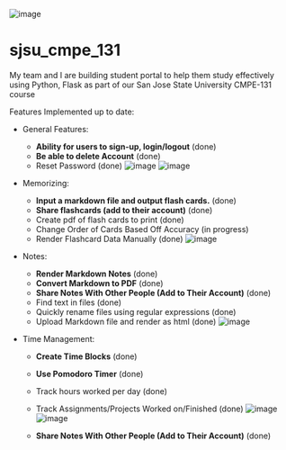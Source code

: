 ![image](https://user-images.githubusercontent.com/22685770/145909479-8d94be6a-9f85-4d41-befc-5fe0339606e2.png)


# sjsu_cmpe_131
My team and I are building student portal to help them study effectively using Python, Flask as part of our San Jose State University CMPE-131 course

Features Implemented up to date:

- General Features:
  * **Ability for users to sign-up, login/logout** (done)
  * **Be able to delete Account** (done)
  * Reset Password (done)
![image](https://user-images.githubusercontent.com/22685770/145910019-bf2c9268-d11a-4f91-86d6-52ef50db9fa2.png)
![image](https://user-images.githubusercontent.com/22685770/145910446-03313d63-fbf9-404a-b1e9-24d295988043.png)

- Memorizing:
  * **Input a markdown file and output flash cards.** (done)
  * **Share flashcards (add to their account)** (done)
  * Create pdf of flash cards to print (done)
  * Change Order of Cards Based Off Accuracy  (in progress)
  * Render Flashcard Data Manually (done)
![image](https://user-images.githubusercontent.com/22685770/145910093-912b6646-35b0-492d-94a3-cfcbe901fd0d.png)
- Notes:
  * **Render Markdown Notes** (done)
  * **Convert Markdown to PDF** (done)
  * **Share Notes With Other People (Add to Their Account)** (done)
  * Find text in files (done)
  * Quickly rename files using regular expressions (done)
  * Upload Markdown file and render as html (done)
![image](https://user-images.githubusercontent.com/22685770/145910411-c65f1a87-aeb7-460f-aa1f-732d0bd57803.png)

- Time Management: 
  * **Create Time Blocks** (done)
  * **Use Pomodoro Timer** (done)
  * Track hours worked per day (done)
  * Track Assignments/Projects Worked on/Finished (done)
![image](https://user-images.githubusercontent.com/22685770/145910136-d30ef3ab-c552-4779-9992-454272bab786.png)
![image](https://user-images.githubusercontent.com/22685770/145910181-06aa0202-3122-43c0-927d-99acfc899bb8.png)


  * **Share Notes With Other People (Add to Their Account)** (done)
